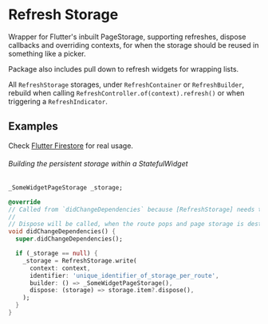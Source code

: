 # Refresh Storage

Wrapper for Flutter's inbuilt PageStorage, supporting refreshes, dispose callbacks and overriding contexts, for when the storage should be reused in something like a picker.

Package also includes pull down to refresh widgets for wrapping lists.

All `RefreshStorage` storages, under `RefreshContainer` or `RefreshBuilder`, rebuild when calling `RefreshController.of(context).refresh()` or when triggering a `RefreshIndicator`.

## Examples

Check [Flutter Firestore](https://github.com/volskaya/flutter_firestore) for real usage.

###### Building the persistent storage within a StatefulWidget

```dart
_SomeWidgetPageStorage _storage;

@override
// Called from `didChangeDependencies` because [RefreshStorage] needs to access the [ModalRoute] safely.
//
// Dispose will be called, when the route pops and page storage is destroyed.
void didChangeDependencies() {
  super.didChangeDependencies();

  if (_storage == null) {
    _storage = RefreshStorage.write(
      context: context,
      identifier: 'unique_identifier_of_storage_per_route',
      builder: () => _SomeWidgetPageStorage(),
      dispose: (storage) => storage.item?.dispose(),
    );
  }
}
```
